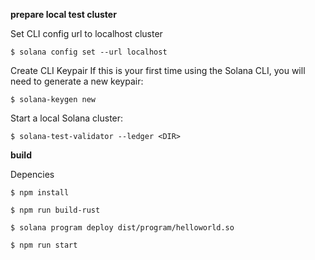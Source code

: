 **prepare local test cluster**

Set CLI config url to localhost cluster
```
$ solana config set --url localhost
```

Create CLI Keypair
If this is your first time using the Solana CLI, you will need to generate a new keypair:
```
$ solana-keygen new
```

Start a local Solana cluster:
```
$ solana-test-validator --ledger <DIR>
```

**build**

Depencies
```
$ npm install
```

```
$ npm run build-rust

$ solana program deploy dist/program/helloworld.so

$ npm run start
```
